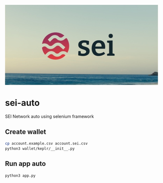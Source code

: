 ![](./imgs/sei_network.png)

# sei-auto
SEI Network auto using selenium framework

## Create wallet

```bash
cp account.example.csv account.sei.csv
python3 wallet/keplr/__init__.py
```

## Run app auto
    
```bash
python3 app.py
```